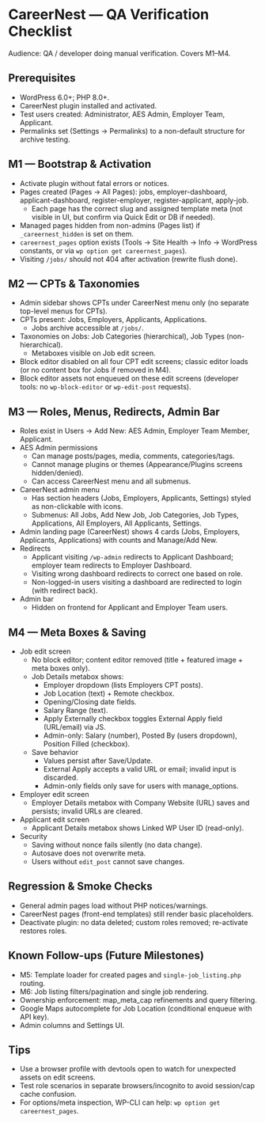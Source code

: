 # CareerNest — QA Verification Checklist

Audience: QA / developer doing manual verification. Covers M1–M4.

## Prerequisites
- WordPress 6.0+; PHP 8.0+.
- CareerNest plugin installed and activated.
- Test users created: Administrator, AES Admin, Employer Team, Applicant.
- Permalinks set (Settings → Permalinks) to a non-default structure for archive testing.

## M1 — Bootstrap & Activation
- Activate plugin without fatal errors or notices.
- Pages created (Pages → All Pages): jobs, employer-dashboard, applicant-dashboard, register-employer, register-applicant, apply-job.
  - Each page has the correct slug and assigned template meta (not visible in UI, but confirm via Quick Edit or DB if needed).
- Managed pages hidden from non-admins (Pages list) if `_careernest_hidden` is set on them.
- `careernest_pages` option exists (Tools → Site Health → Info → WordPress constants, or via `wp option get careernest_pages`).
- Visiting `/jobs/` should not 404 after activation (rewrite flush done).

## M2 — CPTs & Taxonomies
- Admin sidebar shows CPTs under CareerNest menu only (no separate top-level menus for CPTs).
- CPTs present: Jobs, Employers, Applicants, Applications.
  - Jobs archive accessible at `/jobs/`.
- Taxonomies on Jobs: Job Categories (hierarchical), Job Types (non-hierarchical).
  - Metaboxes visible on Job edit screen.
- Block editor disabled on all four CPT edit screens; classic editor loads (or no content box for Jobs if removed in M4).
- Block editor assets not enqueued on these edit screens (developer tools: no `wp-block-editor` or `wp-edit-post` requests).

## M3 — Roles, Menus, Redirects, Admin Bar
- Roles exist in Users → Add New: AES Admin, Employer Team Member, Applicant.
- AES Admin permissions
  - Can manage posts/pages, media, comments, categories/tags.
  - Cannot manage plugins or themes (Appearance/Plugins screens hidden/denied).
  - Can access CareerNest menu and all submenus.
- CareerNest admin menu
  - Has section headers (Jobs, Employers, Applicants, Settings) styled as non-clickable with icons.
  - Submenus: All Jobs, Add New Job, Job Categories, Job Types, Applications, All Employers, All Applicants, Settings.
- Admin landing page (CareerNest) shows 4 cards (Jobs, Employers, Applicants, Applications) with counts and Manage/Add New.
- Redirects
  - Applicant visiting `/wp-admin` redirects to Applicant Dashboard; employer team redirects to Employer Dashboard.
  - Visiting wrong dashboard redirects to correct one based on role.
  - Non-logged-in users visiting a dashboard are redirected to login (with redirect back).
- Admin bar
  - Hidden on frontend for Applicant and Employer Team users.

## M4 — Meta Boxes & Saving
- Job edit screen
  - No block editor; content editor removed (title + featured image + meta boxes only).
  - Job Details metabox shows:
    - Employer dropdown (lists Employers CPT posts).
    - Job Location (text) + Remote checkbox.
    - Opening/Closing date fields.
    - Salary Range (text).
    - Apply Externally checkbox toggles External Apply field (URL/email) via JS.
    - Admin-only: Salary (number), Posted By (users dropdown), Position Filled (checkbox).
  - Save behavior
    - Values persist after Save/Update.
    - External Apply accepts a valid URL or email; invalid input is discarded.
    - Admin-only fields only save for users with manage_options.
- Employer edit screen
  - Employer Details metabox with Company Website (URL) saves and persists; invalid URLs are cleared.
- Applicant edit screen
  - Applicant Details metabox shows Linked WP User ID (read-only).
- Security
  - Saving without nonce fails silently (no data change).
  - Autosave does not overwrite meta.
  - Users without `edit_post` cannot save changes.

## Regression & Smoke Checks
- General admin pages load without PHP notices/warnings.
- CareerNest pages (front-end templates) still render basic placeholders.
- Deactivate plugin: no data deleted; custom roles removed; re-activate restores roles.

## Known Follow-ups (Future Milestones)
- M5: Template loader for created pages and `single-job_listing.php` routing.
- M6: Job listing filters/pagination and single job rendering.
- Ownership enforcement: map_meta_cap refinements and query filtering.
- Google Maps autocomplete for Job Location (conditional enqueue with API key).
- Admin columns and Settings UI.

## Tips
- Use a browser profile with devtools open to watch for unexpected assets on edit screens.
- Test role scenarios in separate browsers/incognito to avoid session/cap cache confusion.
- For options/meta inspection, WP-CLI can help: `wp option get careernest_pages`.

